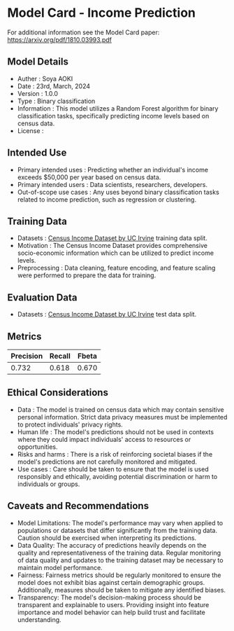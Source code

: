 # Model Card - Income Prediction

For additional information see the Model Card paper: https://arxiv.org/pdf/1810.03993.pdf

## Model Details

- Auther : Soya AOKI
- Date : 23rd, March, 2024
- Version : 1.0.0
- Type : Binary classification
- Information : This model utilizes a Random Forest algorithm for binary classification tasks, specifically predicting income levels based on census data.
- License : 

## Intended Use
- Primary intended uses : Predicting whether an individual's income exceeds $50,000 per year based on census data.
- Primary intended users : Data scientists, researchers, developers.
- Out-of-scope use cases : Any uses beyond binary classification tasks related to income prediction, such as regression or clustering.

## Training Data
- Datasets : [Census Income Dataset by UC Irvine](https://archive.ics.uci.edu/dataset/20/census+income) training data split.
- Motivation : The Census Income Dataset provides comprehensive socio-economic information which can be utilized to predict income levels.
- Preprocessing : Data cleaning, feature encoding, and feature scaling were performed to prepare the data for training.

## Evaluation Data
- Datasets : [Census Income Dataset by UC Irvine](https://archive.ics.uci.edu/dataset/20/census+income) test data split.


## Metrics
|Precision|Recall   |Fbeta    |
|---------|---------|---------|
|0.732    | 0.618   |0.670    |


## Ethical Considerations
- Data : The model is trained on census data which may contain sensitive personal information. Strict data privacy measures must be implemented to protect individuals' privacy rights.
- Human life : The model's predictions should not be used in contexts where they could impact individuals' access to resources or opportunities.
- Risks and harms : There is a risk of reinforcing societal biases if the model's predictions are not carefully monitored and mitigated.
- Use cases : Care should be taken to ensure that the model is used responsibly and ethically, avoiding potential discrimination or harm to individuals or groups.


## Caveats and Recommendations

- Model Limitations: The model's performance may vary when applied to populations or datasets that differ significantly from the training data. Caution should be exercised when interpreting its predictions.
- Data Quality: The accuracy of predictions heavily depends on the quality and representativeness of the training data. Regular monitoring of data quality and updates to the training dataset may be necessary to maintain model performance.
- Fairness: Fairness metrics should be regularly monitored to ensure the model does not exhibit bias against certain demographic groups. Additionally, measures should be taken to mitigate any identified biases.
- Transparency: The model's decision-making process should be transparent and explainable to users. Providing insight into feature importance and model behavior can help build trust and facilitate understanding.